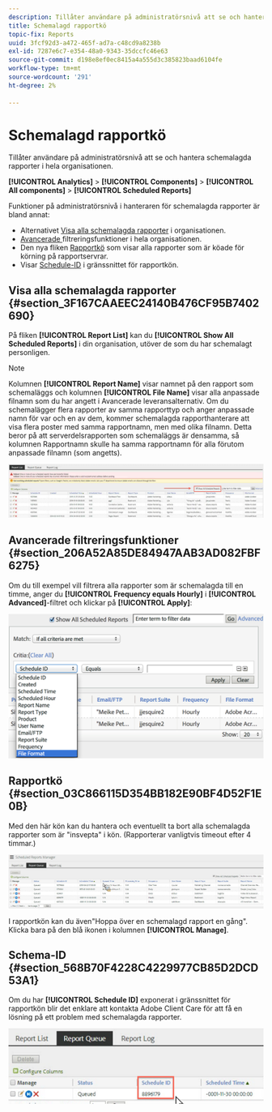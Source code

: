 ```yaml
---
description: Tillåter användare på administratörsnivå att se och hantera schemalagda rapporter i hela organisationen.
title: Schemalagd rapportkö
topic-fix: Reports
uuid: 3fcf92d3-a472-465f-ad7a-c48cd9a8238b
exl-id: 7287e6c7-e354-48a0-9343-35dccfc46e63
source-git-commit: d198e8ef0ec8415a4a555d3c385823baad6104fe
workflow-type: tm+mt
source-wordcount: '291'
ht-degree: 2%

---
```


# Schemalagd rapportkö

Tillåter användare på administratörsnivå att se och hantera schemalagda rapporter i hela organisationen.

**[!UICONTROL Analytics]** > **[!UICONTROL Components]** > **[!UICONTROL All components]** > **[!UICONTROL Scheduled Reports]**

Funktioner på administratörsnivå i hanteraren för schemalagda rapporter är bland annat:

* Alternativet [Visa alla schemalagda rapporter](/help/admin/admin/scheduled-reports-admin.md#section_3F167CAAEEC24140B476CF95B7402690) i organisationen.
* [Avancerade ](/help/admin/admin/scheduled-reports-admin.md#section_206A52A85DE84947AAB3AD082FBF6275) filtreringsfunktioner i hela organisationen.
* Den nya fliken [Rapportkö](/help/admin/admin/scheduled-reports-admin.md#section_03C866115D354BB182E90BF4D52F1E0B) som visar alla rapporter som är köade för körning på rapportservrar.
* Visar [Schedule-ID](/help/admin/admin/scheduled-reports-admin.md#section_568B70F4228C4229977CB85D2DCD53A1) i gränssnittet för rapportkön.

## Visa alla schemalagda rapporter {#section_3F167CAAEEC24140B476CF95B7402690}

På fliken **[!UICONTROL Report List]** kan du **[!UICONTROL Show All Scheduled Reports]** i din organisation, utöver de som du har schemalagt personligen.

>[!NOTE]
>
>Kolumnen **[!UICONTROL Report Name]** visar namnet på den rapport som schemaläggs och kolumnen **[!UICONTROL File Name]** visar alla anpassade filnamn som du har angett i Avancerade leveransalternativ. Om du schemalägger flera rapporter av samma rapporttyp och anger anpassade namn för var och en av dem, kommer schemalagda rapporthanterare att visa flera poster med samma rapportnamn, men med olika filnamn. Detta beror på att serverdelsrapporten som schemaläggs är densamma, så kolumnen Rapportnamn skulle ha samma rapportnamn för alla förutom anpassade filnamn (som angetts).

![](assets/show_all_scheduled_reports.png)

## Avancerade filtreringsfunktioner {#section_206A52A85DE84947AAB3AD082FBF6275}

Om du till exempel vill filtrera alla rapporter som är schemalagda till en timme, anger du **[!UICONTROL Frequency equals Hourly]** i **[!UICONTROL Advanced]**-filtret och klickar på **[!UICONTROL Apply]**:

![](assets/advanced_filtering_schedl_reports.png)

## Rapportkö {#section_03C866115D354BB182E90BF4D52F1E0B}

Med den här kön kan du hantera och eventuellt ta bort alla schemalagda rapporter som är &quot;insvepta&quot; i kön. (Rapporterar vanligtvis timeout efter 4 timmar.)

![](assets/scheduled_reports_2.png)

I rapportkön kan du även&quot;Hoppa över en schemalagd rapport en gång&quot;. Klicka bara på den blå ikonen i kolumnen **[!UICONTROL Manage]**.

## Schema-ID {#section_568B70F4228C4229977CB85D2DCD53A1}

Om du har **[!UICONTROL Schedule ID]** exponerat i gränssnittet för rapportkön blir det enklare att kontakta Adobe Client Care för att få en lösning på ett problem med schemalagda rapporter.

![](assets/schedule_id.png)
